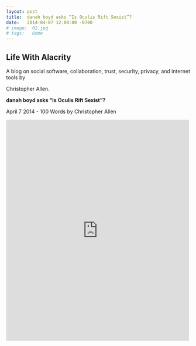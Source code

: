 ```yaml
---
layout: post
title:  danah boyd asks “Is Oculis Rift Sexist”?
date:   2014-04-07 12:00:00 -0700
# image:  02.jpg
# tags:   Home
---
```


## Life With Alacrity

A blog on social software, collaboration, trust, security, privacy, and internet tools by 

Christopher Allen.

**danah boyd asks “Is Oculis Rift Sexist”?**

April 7 2014 - 100 Words
by Christopher Allen

<iframe src="https://www.facebook.com/plugins/post.php?href=https%3A%2F%2Fwww.facebook.com%2FChristopherRayAllen%2Fposts%2F10152335616600540&show_text=true&width=500" width="500" height="603" style="border:none;overflow:hidden" scrolling="no" frameborder="0" allowfullscreen="true" allow="autoplay; clipboard-write; encrypted-media; picture-in-picture; web-share"></iframe>


